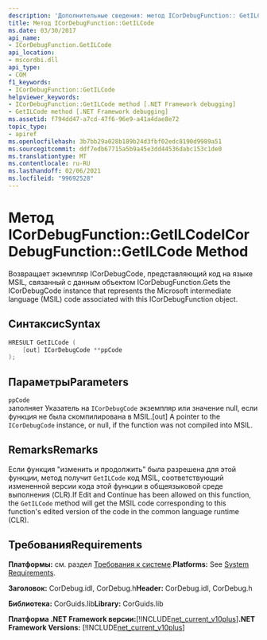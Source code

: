 ```yaml
---
description: 'Дополнительные сведения: метод ICorDebugFunction:: GetILCode'
title: Метод ICorDebugFunction::GetILCode
ms.date: 03/30/2017
api_name:
- ICorDebugFunction.GetILCode
api_location:
- mscordbi.dll
api_type:
- COM
f1_keywords:
- ICorDebugFunction::GetILCode
helpviewer_keywords:
- ICorDebugFunction::GetILCode method [.NET Framework debugging]
- GetILCode method [.NET Framework debugging]
ms.assetid: f794dd47-a7cd-47f6-96e9-a41a4dae8e72
topic_type:
- apiref
ms.openlocfilehash: 3b7bb29a028b189b24d3fbf02edc8190d9989a51
ms.sourcegitcommit: ddf7edb67715a5b9a45e3dd44536dabc153c1de0
ms.translationtype: MT
ms.contentlocale: ru-RU
ms.lasthandoff: 02/06/2021
ms.locfileid: "99692528"
---
```

# <a name="icordebugfunctiongetilcode-method"></a><span data-ttu-id="c6e50-103">Метод ICorDebugFunction::GetILCode</span><span class="sxs-lookup"><span data-stu-id="c6e50-103">ICorDebugFunction::GetILCode Method</span></span>

<span data-ttu-id="c6e50-104">Возвращает экземпляр ICorDebugCode, представляющий код на языке MSIL, связанный с данным объектом ICorDebugFunction.</span><span class="sxs-lookup"><span data-stu-id="c6e50-104">Gets the ICorDebugCode instance that represents the Microsoft intermediate language (MSIL) code associated with this ICorDebugFunction object.</span></span>  
  
## <a name="syntax"></a><span data-ttu-id="c6e50-105">Синтаксис</span><span class="sxs-lookup"><span data-stu-id="c6e50-105">Syntax</span></span>  
  
```cpp  
HRESULT GetILCode (  
    [out] ICorDebugCode **ppCode  
);  
```  
  
## <a name="parameters"></a><span data-ttu-id="c6e50-106">Параметры</span><span class="sxs-lookup"><span data-stu-id="c6e50-106">Parameters</span></span>  

 `ppCode`  
 <span data-ttu-id="c6e50-107">заполняет Указатель на `ICorDebugCode` экземпляр или значение null, если функция не была скомпилирована в MSIL.</span><span class="sxs-lookup"><span data-stu-id="c6e50-107">[out] A pointer to the `ICorDebugCode` instance, or null, if the function was not compiled into MSIL.</span></span>  
  
## <a name="remarks"></a><span data-ttu-id="c6e50-108">Remarks</span><span class="sxs-lookup"><span data-stu-id="c6e50-108">Remarks</span></span>  

 <span data-ttu-id="c6e50-109">Если функция "изменить и продолжить" была разрешена для этой функции, метод получит `GetILCode` код MSIL, соответствующий измененной версии кода этой функции в общеязыковой среде выполнения (CLR).</span><span class="sxs-lookup"><span data-stu-id="c6e50-109">If Edit and Continue has been allowed on this function, the `GetILCode` method will get the MSIL code corresponding to this function's edited version of the code in the common language runtime (CLR).</span></span>  
  
## <a name="requirements"></a><span data-ttu-id="c6e50-110">Требования</span><span class="sxs-lookup"><span data-stu-id="c6e50-110">Requirements</span></span>  

 <span data-ttu-id="c6e50-111">**Платформы:** см. раздел [Требования к системе](../../get-started/system-requirements.md).</span><span class="sxs-lookup"><span data-stu-id="c6e50-111">**Platforms:** See [System Requirements](../../get-started/system-requirements.md).</span></span>  
  
 <span data-ttu-id="c6e50-112">**Заголовок:** CorDebug.idl, CorDebug.h</span><span class="sxs-lookup"><span data-stu-id="c6e50-112">**Header:** CorDebug.idl, CorDebug.h</span></span>  
  
 <span data-ttu-id="c6e50-113">**Библиотека:** CorGuids.lib</span><span class="sxs-lookup"><span data-stu-id="c6e50-113">**Library:** CorGuids.lib</span></span>  
  
 <span data-ttu-id="c6e50-114">**Платформа .NET Framework версии:**[!INCLUDE[net_current_v10plus](../../../../includes/net-current-v10plus-md.md)]</span><span class="sxs-lookup"><span data-stu-id="c6e50-114">**.NET Framework Versions:** [!INCLUDE[net_current_v10plus](../../../../includes/net-current-v10plus-md.md)]</span></span>
